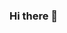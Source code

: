 ### Hi there 👋


<!--
![Anurag's github stats](https://github-readme-stats.vercel.app/api?username=2jaebbang&count_private=true&hide=stars&show_icons=true)

**2jaebbang/2jaebbang** is a ✨ _special_ ✨ repository because its `README.md` (this file) appears on your GitHub profile.

Here are some ideas to get you started:

- 🔭 I’m currently working on ...
- 🌱 I’m currently learning ...
- 👯 I’m looking to collaborate on ...
- 🤔 I’m looking for help with ...
- 💬 Ask me about ...
- 📫 How to reach me: ...
- 😄 Pronouns: ...
- ⚡ Fun fact: ...
-->

